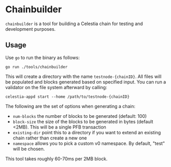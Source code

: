 # Chainbuilder

`chainbuilder` is a tool for building a Celestia chain for testing and development purposes.

## Usage

Use `go` to run the binary as follows:

```shell
go run ./tools/chainbuilder
```

This will create a directory with the name `testnode-{chainID}`. All files will be populated and blocks generated based on specified input. You can run a validator on the file system afterward by calling:

```shell
celestia-appd start --home /path/to/testnode-{chainID}
```

The following are the set of options when generating a chain:

- `num-blocks` the number of blocks to be generated (default: 100)
- `block-size` the size of the blocks to be generated in bytes (default <2MB). This will be a single PFB transaction
- `existing-dir` point this to a directory if you want to extend an existing chain rather than create a new one
- `namespace` allows you to pick a custom v0 namespace. By default, "test" will be chosen.

This tool takes roughly 60-70ms per 2MB block.
